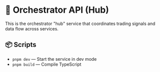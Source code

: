 # 🧭 Orchestrator API (Hub)

This is the orchestrator "hub" service that coordinates trading signals and data flow across services.

## 📦 Scripts

- `pnpm dev` — Start the service in dev mode
- `pnpm build` — Compile TypeScript
